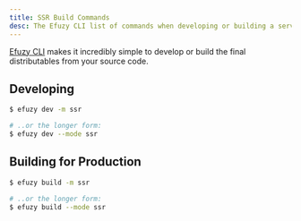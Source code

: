 ```yaml
---
title: SSR Build Commands
desc: The Efuzy CLI list of commands when developing or building a server-side rendered app.
---
```

[Efuzy CLI](/start/efuzy-cli) makes it incredibly simple to develop or build the final distributables from your source code.

## Developing
```bash
$ efuzy dev -m ssr

# ..or the longer form:
$ efuzy dev --mode ssr
```

## Building for Production
```bash
$ efuzy build -m ssr

# ..or the longer form:
$ efuzy build --mode ssr
```

